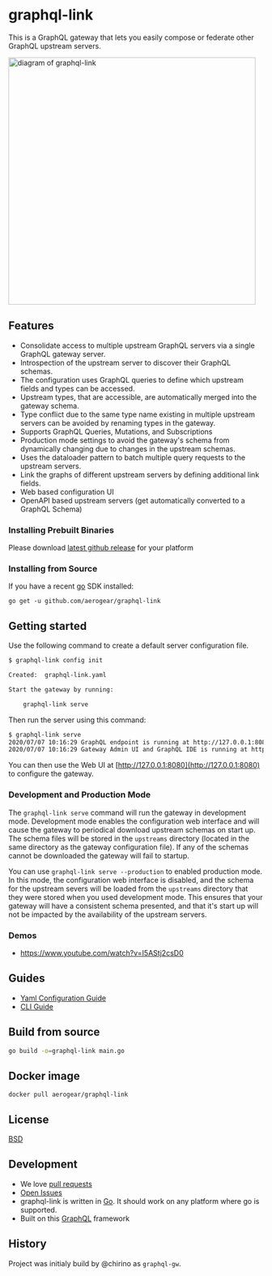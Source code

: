 # graphql-link

This is a GraphQL gateway that lets you easily compose or federate other
GraphQL upstream servers.

<img src="https://raw.githubusercontent.com/aerogear/graphql-link/master/docs/images/graphql-gw-overview.jpg" alt="diagram of graphql-link" width="488">

## Features

* Consolidate access to multiple upstream GraphQL servers via a single GraphQL gateway server.
* Introspection of the upstream server to discover their GraphQL schemas.
* The configuration uses GraphQL queries to define which upstream fields and types can be accessed.    
* Upstream types, that are accessible, are automatically merged into the gateway schema.
* Type conflict due to the same type name existing in multiple upstream servers can be avoided by renaming types in the gateway.
* Supports GraphQL Queries, Mutations, and Subscriptions
* Production mode settings to avoid the gateway's schema from dynamically changing due to changes in the upstream schemas.  
* Uses the dataloader pattern to batch multiple query requests to the upstream servers.
* Link the graphs of different upstream servers by defining additional link fields.
* Web based configuration UI
* OpenAPI based upstream servers (get automatically converted to a GraphQL Schema)

### Installing Prebuilt Binaries

Please download [latest github release](https://github.com/aerogear/graphql-link/releases) for your platform

### Installing from Source

If you have a recent [go](https://golang.org/dl/) SDK installed:

`go get -u github.com/aerogear/graphql-link`

## Getting started

Use the following command to create a default server configuration file.

```bash
$ graphql-link config init

Created:  graphql-link.yaml

Start the gateway by running:

    graphql-link serve

```

Then run the server using this command:

```bash
$ graphql-link serve
2020/07/07 10:16:29 GraphQL endpoint is running at http://127.0.0.1:8080/graphql
2020/07/07 10:16:29 Gateway Admin UI and GraphQL IDE is running at http://127.0.0.1:8080
```

You can then use the Web UI at [http://127.0.0.1:8080](http://127.0.0.1:8080) to configure the gateway.
 
### Development and Production Mode

The `graphql-link serve` command will run the gateway in development mode.  Development mode enables the configuration web interface and will cause the gateway to periodical download upstream schemas on start up.  The schema files will be stored in the `upstreams` directory (located in the same directory as the gateway configuration file).  If any of the schemas cannot be downloaded the gateway will fail to startup.

You can use `graphql-link serve --production` to enabled production mode.  In this mode, the configuration web interface is disabled, and the schema for the upstream severs will be loaded from the `upstreams` directory that they were stored when you used development mode.  This ensures that your gateway will have a consistent schema presented, and that it's start up will not be impacted by the availability of the upstream
servers.

### Demos

* https://www.youtube.com/watch?v=I5AStj2csD0

## Guides

* [Yaml Configuration Guide](docs/config.md)
* [CLI Guide](docs/cli.md)
 
## Build from source

```bash
go build -o=graphql-link main.go
```
## Docker image

```
docker pull aerogear/graphql-link
```

## License

[BSD](./LICENSE)

## Development

- We love [pull requests](https://github.com/aerogear/graphql-link/pulls)
- [Open Issues](https://github.com/aerogear/graphql-link/issues)
- graphql-link is written in [Go](https://golang.org/). It should work on any platform where go is supported.
- Built on this [GraphQL](https://github.com/chirino/graphql) framework

## History
 
Project was initialy build by @chirino as `graphql-gw`. 